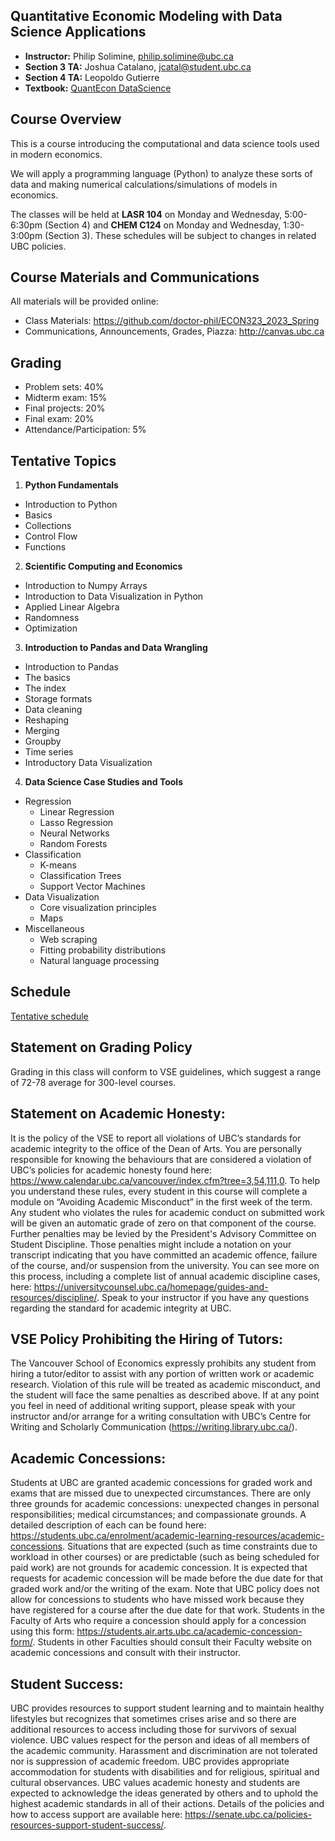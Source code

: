 
## Quantitative Economic Modeling with Data Science Applications

- **Instructor:** Philip Solimine, philip.solimine@ubc.ca
- **Section 3 TA:** Joshua Catalano, jcatal@student.ubc.ca
- **Section 4 TA:** Leopoldo Gutierre
- **Textbook:** [QuantEcon DataScience](https://datascience.quantecon.org/)


## Course Overview
This is a course introducing the computational and data science tools used in modern economics.

We will apply a programming language (Python) to analyze these sorts of
data and making numerical calculations/simulations of models in economics.

The classes will be held at **LASR 104** on Monday and Wednesday, 5:00-6:30pm (Section 4) and **CHEM C124** on Monday and Wednesday, 1:30-3:00pm (Section 3). These schedules will be subject to changes in related UBC policies.

## Course Materials and Communications

All materials will be provided online:
- Class Materials: https://github.com/doctor-phil/ECON323_2023_Spring
- Communications, Announcements, Grades, Piazza: http://canvas.ubc.ca

## Grading

- Problem sets: 40%
- Midterm exam: 15%
- Final projects: 20%
- Final exam: 20%
- Attendance/Participation: 5%

## Tentative Topics

1. **Python Fundamentals**
  * Introduction to Python
  * Basics
  * Collections
  * Control Flow
  * Functions
2. **Scientific Computing and Economics**
  * Introduction to Numpy Arrays
  * Introduction to Data Visualization in Python
  * Applied Linear Algebra
  * Randomness
  * Optimization
3. **Introduction to Pandas and Data Wrangling**
  * Introduction to Pandas
  * The basics
  * The index
  * Storage formats
  * Data cleaning
  * Reshaping
  * Merging
  * Groupby
  * Time series
  * Introductory Data Visualization

4. **Data Science Case Studies and Tools**

  * Regression
    * Linear Regression
    * Lasso Regression
    * Neural Networks
    * Random Forests
  * Classification
    * K-means
    * Classification Trees
    * Support Vector Machines
  * Data Visualization
    * Core visualization principles
    * Maps
  * Miscellaneous
    * Web scraping
    * Fitting probability distributions
    * Natural language processing

## Schedule

[Tentative schedule](schedule.md)

## Statement on Grading Policy

Grading in this class will conform to VSE guidelines, which suggest a range of 72-78 average for 300-level courses.

## Statement on Academic Honesty:

It is the policy of the VSE to report all violations of UBC’s standards for academic integrity to the office of the Dean of Arts. You are personally responsible for knowing the behaviours that are considered a violation of UBC’s policies for academic honesty found here: https://www.calendar.ubc.ca/vancouver/index.cfm?tree=3,54,111,0. To help you understand these rules, every student in this course will complete a module on “Avoiding Academic Misconduct” in the first week of the term. Any student who violates the rules for academic conduct on submitted work will be given an automatic grade of zero on that component of the course. Further penalties may be levied by the President's Advisory Committee on Student Discipline. Those penalties might include a notation on your transcript indicating that you have committed an academic offence, failure of the course, and/or suspension from the university. You can see more on this process, including a complete list of annual academic discipline cases, here: https://universitycounsel.ubc.ca/homepage/guides-and-resources/discipline/. Speak to your instructor if you have any questions regarding the standard for academic integrity at UBC.

## VSE Policy Prohibiting the Hiring of Tutors:

The Vancouver School of Economics expressly prohibits any student from hiring a tutor/editor to assist with any portion of written work or academic research. Violation of this rule will be treated as academic misconduct, and the student will face the same penalties as described above. If at any point you feel in need of additional writing support, please speak with your instructor and/or arrange for a writing consultation with UBC’s Centre for Writing and Scholarly Communication (https://writing.library.ubc.ca/).

## Academic Concessions:

Students at UBC are granted academic concessions for graded work and exams that are missed due to unexpected circumstances. There are only three grounds for academic concessions: unexpected changes in personal responsibilities; medical circumstances; and compassionate grounds. A detailed description of each can be found here: https://students.ubc.ca/enrolment/academic-learning-resources/academic-concessions. Situations that are expected (such as time constraints due to workload in other courses) or are predictable (such as being scheduled for paid work) are not grounds for academic concession. It is expected that requests for academic concession will be made before the due date for that graded work and/or the writing of the exam. Note that UBC policy does not allow for concessions to students who have missed work because they have registered for a course after the due date for that work. Students in the Faculty of Arts who require a concession should apply for a concession using this form: https://students.air.arts.ubc.ca/academic-concession-form/. Students in other Faculties should consult their Faculty website on academic concessions and consult with their instructor.

## Student Success:

UBC provides resources to support student learning and to maintain healthy lifestyles but recognizes that sometimes crises arise and so there are additional resources to access including those for survivors of sexual violence. UBC values respect for the person and ideas of all members of the academic community. Harassment and discrimination are not tolerated nor is suppression of academic freedom. UBC provides appropriate accommodation for students with disabilities and for religious, spiritual and cultural observances. UBC values academic honesty and students are expected to acknowledge the ideas generated by others and to uphold the highest academic standards in all of their actions. Details of the policies and how to access support are available here: https://senate.ubc.ca/policies-resources-support-student-success/.

